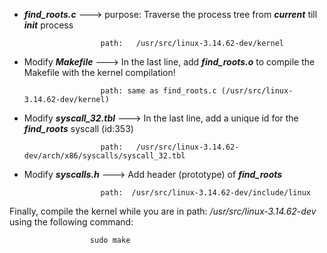 * **_find_roots.c_**  ---> purpose: Traverse the process tree from **_current_** till **_init_** process

                       path:   /usr/src/linux-3.14.62-dev/kernel

* Modify  **_Makefile_**     ---> In the last line, add **_find_roots.o_** to compile the Makefile with the kernel compilation!

                       path: same as find_roots.c (/usr/src/linux-3.14.62-dev/kernel)

* Modify **_syscall_32.tbl_** ---> In the last line, add a unique id for the **_find_roots_** syscall (id:353)

                       path:   /usr/src/linux-3.14.62-dev/arch/x86/syscalls/syscall_32.tbl

* Modify **_syscalls.h_**    ---> Add header (prototype) of **_find_roots_**

                       path:  /usr/src/linux-3.14.62-dev/include/linux


Finally, compile the kernel while you are in path: _/usr/src/linux-3.14.62-dev_
using the following command:

                      sudo make

